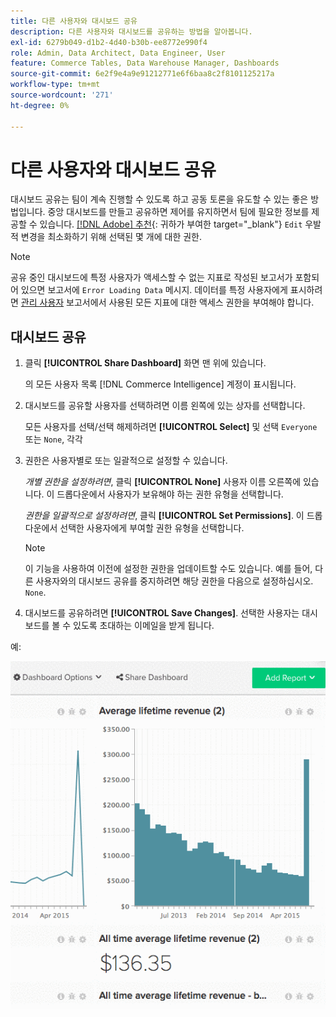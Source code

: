 ```yaml
---
title: 다른 사용자와 대시보드 공유
description: 다른 사용자와 대시보드를 공유하는 방법을 알아봅니다.
exl-id: 6279b049-d1b2-4d40-b30b-ee8772e990f4
role: Admin, Data Architect, Data Engineer, User
feature: Commerce Tables, Data Warehouse Manager, Dashboards
source-git-commit: 6e2f9e4a9e91212771e6f6baa8c2f8101125217a
workflow-type: tm+mt
source-wordcount: '271'
ht-degree: 0%

---
```


# 다른 사용자와 대시보드 공유

대시보드 공유는 팀이 계속 진행할 수 있도록 하고 공동 토론을 유도할 수 있는 좋은 방법입니다. 중앙 대시보드를 만들고 공유하면 제어를 유지하면서 팀에 필요한 정보를 제공할 수 있습니다. [[!DNL Adobe] 추천](../../best-practices/share-dashboard-best-practice.md){: 귀하가 부여한 target=&quot;_blank&quot;} `Edit` 우발적 변경을 최소화하기 위해 선택된 몇 개에 대한 권한.

>[!NOTE]
>
>공유 중인 대시보드에 특정 사용자가 액세스할 수 없는 지표로 작성된 보고서가 포함되어 있으면 보고서에 `Error Loading Data` 메시지. 데이터를 특정 사용자에게 표시하려면 [관리 사용자](../../administrator/user-management/user-management.md) 보고서에서 사용된 모든 지표에 대한 액세스 권한을 부여해야 합니다.

## 대시보드 공유

1. 클릭 **[!UICONTROL Share Dashboard]** 화면 맨 위에 있습니다.

   의 모든 사용자 목록 [!DNL Commerce Intelligence] 계정이 표시됩니다.

1. 대시보드를 공유할 사용자를 선택하려면 이름 왼쪽에 있는 상자를 선택합니다.

   모든 사용자를 선택/선택 해제하려면 **[!UICONTROL Select]** 및 선택 `Everyone` 또는 `None`, 각각

1. 권한은 사용자별로 또는 일괄적으로 설정할 수 있습니다.

   *개별 권한을 설정하려면*, 클릭 **[!UICONTROL None]** 사용자 이름 오른쪽에 있습니다. 이 드롭다운에서 사용자가 보유해야 하는 권한 유형을 선택합니다.

   *권한을 일괄적으로 설정하려면*, 클릭 **[!UICONTROL Set Permissions]**. 이 드롭다운에서 선택한 사용자에게 부여할 권한 유형을 선택합니다.

   >[!NOTE]
   >
   >이 기능을 사용하여 이전에 설정한 권한을 업데이트할 수도 있습니다. 예를 들어, 다른 사용자와의 대시보드 공유를 중지하려면 해당 권한을 다음으로 설정하십시오. `None`.

1. 대시보드를 공유하려면 **[!UICONTROL Save Changes]**. 선택한 사용자는 대시보드를 볼 수 있도록 초대하는 이메일을 받게 됩니다.

예:

![대시보드 공유](../../assets/Share_Dashboards.gif)
